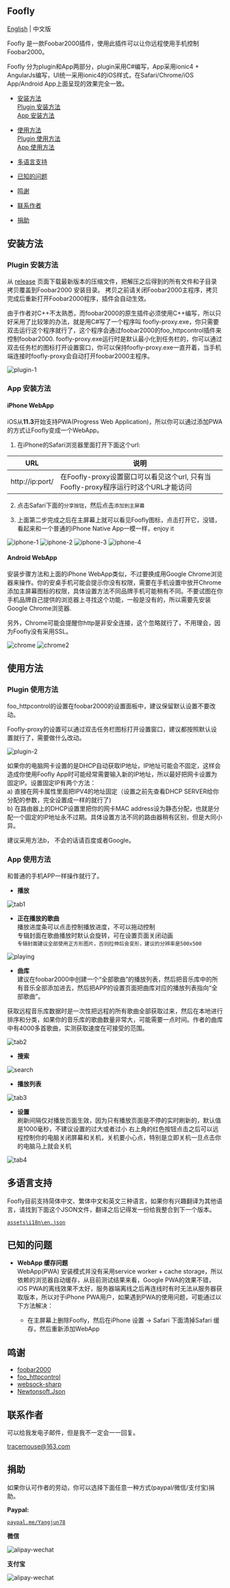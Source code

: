 ## Foofly ##

[English](README.md) | 中文版

Foofly 是一款Foobar2000插件，使用此插件可以让你远程使用手机控制Foobar2000。

Foofly 分为plugin和App两部分，plugin采用C#编写，App采用ionic4 + AngularJs编写，UI统一采用ionic4的iOS样式，在Safari/Chrome/iOS App/Android App上面呈现的效果完全一致。

- [安装方法](#安装方法)  
  [Plugin 安装方法](#Plugin-安装方法)  
  [App 安装方法](#App-安装方法)   

- [使用方法](#使用方法)   
  [Plugin 使用方法](#Plugin-使用方法)  
  [App 使用方法](#App-使用方法)   

- [多语言支持](#多语言支持)

- [已知的问题](#已知的问题)

- [鸣谢](#鸣谢)

- [联系作者](#联系作者)

- [捐助](#捐助)

## 安装方法 ##

### Plugin 安装方法 ###

从 [release](https://github.com/tracemouse/Foofly/releases) 页面下载最新版本的压缩文件，把解压之后得到的所有文件和子目录拷贝覆盖到Foobar2000 安装目录。 拷贝之前请关闭Foobar2000主程序，拷贝完成后重新打开Foobar2000程序，插件会自动生效。  

由于作者对C++不太熟悉，而foobar2000的原生插件必须使用C++编写，所以只好采用了比较笨的办法，就是用C#写了一个程序叫 foofly-proxy.exe，你只需要双击运行这个程序就行了，这个程序会通过foobar2000的foo_httpcontrol插件来控制foobar2000.  foofly-proxy.exe运行时是默认最小化到任务栏的，你可以通过双击任务栏的图标打开设置窗口，你可以保持foofly-proxy.exe一直开着，当手机端连接时foofly-proxy会自动打开foobar2000主程序。

![plugin-1](https://tracemouse.github.io/Foobar2000Fly/docs/plugin-1.png)

### App 安装方法 ###

#### iPhone WebApp ####

iOS从**11.3**开始支持PWA(Progress Web Application)，所以你可以通过添加PWA的方式让Foofly变成一个WebApp。  
 
1) 在iPhone的Safari浏览器里面打开下面这个url:

URL  | 说明
 ---- | -----  
http://ip:port/  |  在Foofly-proxy设置窗口可以看见这个url, 只有当Foofly-proxy程序运行时这个URL才能访问

2) 点击Safari下面的`分享按钮`，然后点击`添加到主屏幕`

3) 上面第二步完成之后在主屏幕上就可以看见Foofly图标，点击打开它，没错，看起来和一个普通的iPhone Native App一模一样，enjoy it

![iphone-1](https://tracemouse.github.io/Foobar2000Fly/docs/iphone-1.png)
![iphone-2](https://tracemouse.github.io/Foobar2000Fly/docs/iphone-2.png)
![iphone-3](https://tracemouse.github.io/Foobar2000Fly/docs/iphone-3.png)
![iphone-4](https://tracemouse.github.io/Foobar2000Fly/docs/iphone-4.png)

#### Android WebApp ####

安装步骤方法和上面的iPhone WebApp类似，不过要换成用Google Chrome浏览器来操作。你的安桌手机可能会提示你没有权限，需要在手机设置中放开Chrome添加主屏幕图标的权限，具体设置方法不同品牌手机可能稍有不同。不要试图在你手机品牌自己提供的浏览器上寻找这个功能，一般是没有的，所以需要先安装Google Chrome浏览器.  

另外，Chrome可能会提醒你http是非安全连接，这个忽略就行了，不用理会，因为Foofly没有采用SSL。

![chrome](https://tracemouse.github.io/Foobar2000Fly/docs/chrome.png)
![chrome2](https://tracemouse.github.io/Foobar2000Fly/docs/chrome-2.png)


## 使用方法 ##

### Plugin 使用方法 ###

foo_httpcontrol的设置在foobar2000的设置面板中，建议保留默认设置不要改动。

Foofly-proxy的设置可以通过双击任务栏图标打开设置窗口，建议都按照默认设置就行了，需要做什么改动。

![plugin-2](https://tracemouse.github.io/Foobar2000Fly/docs/plugin-2.png)

如果你的电脑网卡设置的是DHCP自动获取IP地址，IP地址可能会不固定，这样会造成你使用Foofly App时可能经常需要输入新的IP地址，所以最好把网卡设置为固定IP。设置固定IP有两个方法：  
a) 直接在网卡属性里面把IPV4的地址固定（设置之前先查看DHCP SERVER给你分配的参数，完全设置成一样的就行了)   
b) 在路由器上的DHCP设置里把你的网卡MAC address设为静态分配，也就是分配一个固定的IP地址永不过期。具体设置方法不同的路由器稍有区别，但是大同小异。  

建议采用方法b， 不会的话请百度或者Google。


### App 使用方法 ###
和普通的手机APP一样操作就行了。


- **播放**    

![tab1](https://tracemouse.github.io/Foobar2000Fly/docs/tab1.png)


- **正在播放的歌曲**    
播放进度条可以点击控制播放进度，不可以拖动控制  
专辑封面在歌曲播放时默认会旋转，可在设置页面关闭动画  
`专辑封面建议全部使用正方形图片，否则拉伸后会变形，建议的分辨率是500x500`

![playing](https://tracemouse.github.io/Foobar2000Fly/docs/playing.png)


- **曲库**    
建议在foobar2000中创建一个“全部歌曲”的播放列表，然后把音乐库中的所有音乐全部添加进去，然后把APP的设置页面把曲库对应的播放列表指向“全部歌曲”。

获取远程音乐库数据时是一次性把远程的所有歌曲全部获取过来，然后在本地进行排序和分类，如果你的音乐库的歌曲数量非常大，可能需要一点时间。作者的曲库中有4000多首歌曲，实测获取速度在可接受的范围。  

![tab2](https://tracemouse.github.io/Foobar2000Fly/docs/tab2.png)


- **搜索**     

![search](https://tracemouse.github.io/Foobar2000Fly/docs/search.png)


- **播放列表**        

![tab3](https://tracemouse.github.io/Foobar2000Fly/docs/tab3.png)


- **设置**  
刷新间隔仅对播放页面生效，因为只有播放页面是不停的实时刷新的，默认值是1000毫秒，不建议设置的过大或者过小 
右上角的红色按钮点击之后可以远程控制你的电脑关闭屏幕和关机，关机要小心点，特别是立即关机一旦点击你的电脑马上就会关机

![tab4](https://tracemouse.github.io/Foobar2000Fly/docs/tab4.png)


## 多语言支持 ##

Foofly目前支持简体中文、繁体中文和英文三种语言，如果你有兴趣翻译为其他语言，请找到下面这个JSON文件，翻译之后记得发一份给我整合到下一个版本。

[`assets\i18n\en.json`](https://tracemouse.github.io/Foobar2000Fly/assets/i18n/en.json)

## 已知的问题 ##

- **WebApp 缓存问题**  
WebApp(PWA) 安装模式并没有采用service worker + cache storage，所以依赖的浏览器自动缓存，从目前测试结果来看，Google PWA的效果不错，iOS PWA的离线效果不太好，服务器端离线之后再连线时有时无法从服务器获取版本，所以对于iPhone PWA用户，如果遇到PWA的使用问题，可能通过以下方法解决：

   - 在主屏幕上删除Foofly，然后在iPhone 设置 -> Safari 下面清掉Safari 缓存，然后重新添加WebApp


## 鸣谢 ##

- [foobar2000](http://www.foobar2000.org/) 
- [foo_httpcontrol](http://wiki.hydrogenaud.io/index.php?title=Foobar2000:Components_0.9/HTTP_Control_(foo_httpcontrol))
- [websock-sharp](https://github.com/sta/websocket-sharp)
- [Newtonsoft.Json](https://github.com/JamesNK/Newtonsoft.Json)


## 联系作者 ##

可以给我发电子邮件，但是我不一定会一一回复。  

<tracemouse@163.com>

## 捐助 ##

如果你认可作者的劳动，你可以选择下面任意一种方式(paypal/微信/支付宝)捐助。

**Paypal:**  

[`paypal.me/Yangjun78`](https://paypal.me/Yangjun78)

**微信**

![alipay-wechat](https://tracemouse.github.io/Foobar2000Fly/docs/wechat.png)

**支付宝**

![alipay-wechat](https://tracemouse.github.io/Foobar2000Fly/docs/alipay.png)